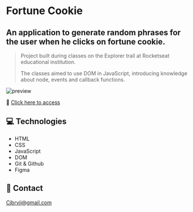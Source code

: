 # Fortune Cookie

## An application to generate random phrases for the user when he clicks on fortune cookie.

> Project built during classes on the Explorer trail at Rocketseat educational institution.
> 
> The classes aimed to use DOM in JavaScript, introducing knowledge about node, events and callback functions.

![preview](./.github/preview.png)

🔗 [Click here to access](https://matheusborgesdev.github.io/Biscoito-da-Sorte/)

## 💻 Technologies

- HTML
- CSS
- JavaScript
- DOM
- Git & Github
- Figma

## 📧 Contact

Cjbrvii@gmail.com
